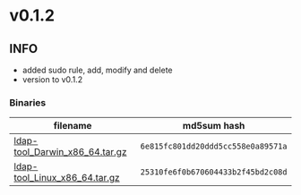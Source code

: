 # v0.1.2

## INFO
- added sudo rule, add, modify and delete
- version to v0.1.2

### Binaries

filename | md5sum hash
-------- | -----------
[ldap-tool_Darwin_x86_64.tar.gz](https://github.com/badassops/ldap-tool-go/releases/download/v0.1.2/ldap-tool_Darwin_x86_64.tar.gz) | `6e815fc801dd20ddd5cc558e0a89571a`
[ldap-tool_Linux_x86_64.tar.gz](https://github.com/badassops/ldap-tool-go/releases/download/v0.1.2/ldap-tool_Linux_x86_64.tar.gz) | `25310fe6f0b670604433b2f45bd2c08d`
